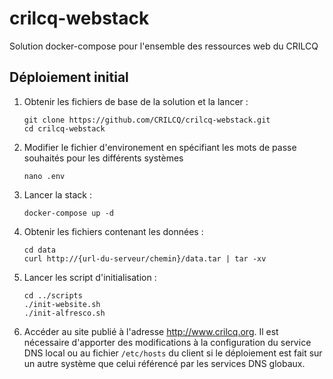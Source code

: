 # crilcq-webstack

Solution docker-compose pour l'ensemble des ressources web du CRILCQ

## Déploiement initial

1. Obtenir les fichiers de base de la solution et la lancer :

    ```shell
    git clone https://github.com/CRILCQ/crilcq-webstack.git
    cd crilcq-webstack
    ```

2. Modifier le fichier d'environement en spécifiant les mots de passe souhaités pour les différents systèmes

    ```shell
    nano .env
    ```

3. Lancer la stack :

    ```shell
    docker-compose up -d
    ```

4. Obtenir les fichiers contenant les données :

    ```shell
    cd data
    curl http://{url-du-serveur/chemin}/data.tar | tar -xv
    ```

5. Lancer les script d'initialisation :

    ```shell
    cd ../scripts
    ./init-website.sh
    ./init-alfresco.sh
    ```

6. Accéder au site publié à l'adresse http://www.crilcq.org. Il est nécessaire d'apporter des modifications à la configuration du service DNS local ou au fichier ``/etc/hosts`` du client si le déploiement est fait sur un autre système que celui référencé par les services DNS globaux.
